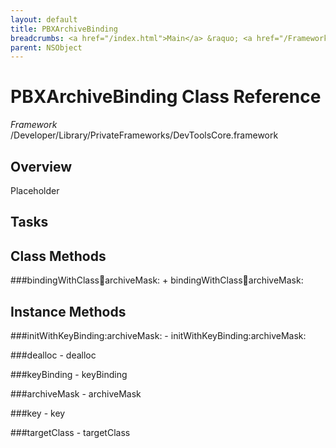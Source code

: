 ```yaml
---
layout: default
title: PBXArchiveBinding
breadcrumbs: <a href="/index.html">Main</a> &raquo; <a href="/Frameworks.html">Framework</a> &raquo; <a href="/Frameworks/DevToolsCore.html">DevToolsCore</a> &raquo; PBXArchiveBinding
parent: NSObject 
---
```

# PBXArchiveBinding Class Reference

*Framework* /Developer/Library/PrivateFrameworks/DevToolsCore.framework

## Overview

Placeholder

## Tasks

## Class Methods

<a name="+bindingWithClass:key:archiveMask:"></a>
###bindingWithClass:key:archiveMask:
    + bindingWithClass:key:archiveMask:

## Instance Methods

<a name="-initWithKeyBinding:archiveMask:"></a>
###initWithKeyBinding:archiveMask:
    - initWithKeyBinding:archiveMask:

<a name="-dealloc"></a>
###dealloc
    - dealloc

<a name="-keyBinding"></a>
###keyBinding
    - keyBinding

<a name="-archiveMask"></a>
###archiveMask
    - archiveMask

<a name="-key"></a>
###key
    - key

<a name="-targetClass"></a>
###targetClass
    - targetClass

